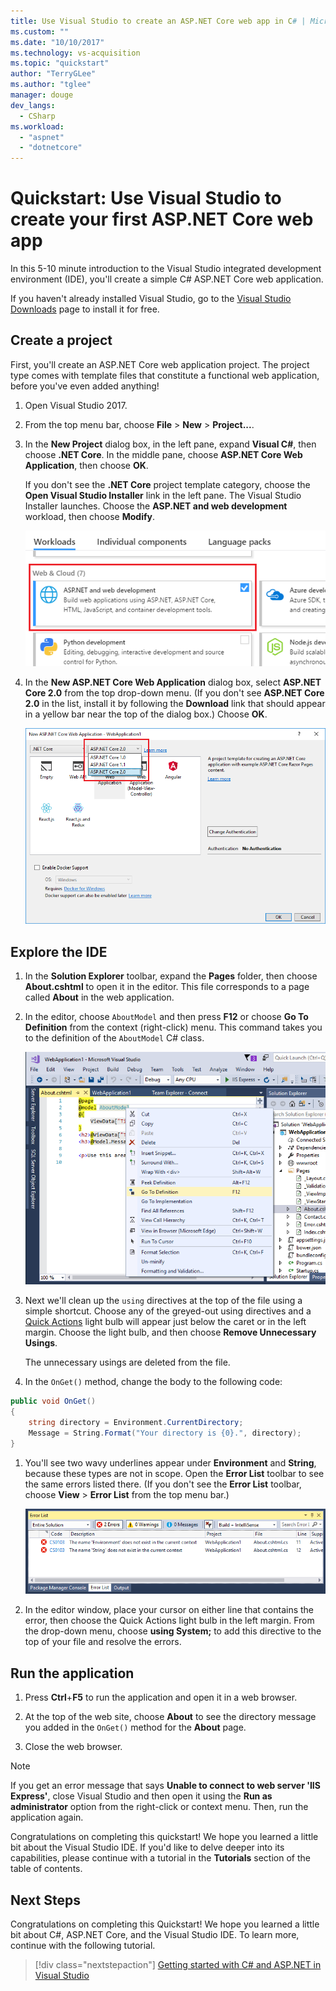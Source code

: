 ```yaml
---
title: Use Visual Studio to create an ASP.NET Core web app in C# | Microsoft Docs
ms.custom: ""
ms.date: "10/10/2017"
ms.technology: vs-acquisition
ms.topic: "quickstart"
author: "TerryGLee"
ms.author: "tglee"
manager: douge
dev_langs:
  - CSharp
ms.workload:
  - "aspnet"
  - "dotnetcore"
---
```

# Quickstart: Use Visual Studio to create your first ASP.NET Core web app

In this 5-10 minute introduction to the Visual Studio integrated development environment (IDE), you'll create a simple C# ASP.NET Core web application.

If you haven't already installed Visual Studio, go to the [Visual Studio Downloads](https://aka.ms/vsdownload?utm_source=mscom&utm_campaign=msdocs) page to install it for free.

## Create a project

First, you'll create an ASP.NET Core web application project. The project type comes with template files that constitute a functional web application, before you've even added anything!

1. Open Visual Studio 2017.

1. From the top menu bar, choose **File** > **New** > **Project...**.

1. In the **New Project** dialog box, in the left pane, expand **Visual C#**, then choose **.NET Core**. In the middle pane, choose **ASP.NET Core Web Application**, then choose **OK**.

     If you don't see the **.NET Core** project template category, choose the **Open Visual Studio Installer** link in the left pane. The Visual Studio Installer launches. Choose the **ASP.NET and web development** workload, then choose **Modify**.

     ![ASP.NET workload in VS Installer](../ide/media/quickstart-aspnet-workload.png)

1. In the **New ASP.NET Core Web Application** dialog box, select **ASP.NET Core 2.0** from the top drop-down menu. (If you don't see **ASP.NET Core 2.0** in the list, install it by following the **Download** link that should appear in a yellow bar near the top of the dialog box.) Choose **OK**.

   ![New ASP.NET Core Web Application dialogbox](../ide/media/quickstart-aspnet-core20.png)

## Explore the IDE

1. In the **Solution Explorer** toolbar, expand the **Pages** folder, then choose **About.cshtml** to open it in the editor. This file corresponds to a page called **About** in the web application.

1. In the editor, choose `AboutModel` and then press **F12** or choose **Go To Definition** from the context (right-click) menu. This command takes you to the definition of the `AboutModel` C# class.

   ![Go To Definition context menu](../ide/media/quickstart-aspnet-gotodefinition.png)

1. Next we'll clean up the `using` directives at the top of the file using a simple shortcut. Choose any of the greyed-out using directives and a [Quick Actions](../ide/quick-actions.md) light bulb will appear just below the caret or in the left margin. Choose the light bulb, and then choose **Remove Unnecessary Usings**.

     The unnecessary usings are deleted from the file.

1. In the `OnGet()` method, change the body to the following code:

 ```csharp
 public void OnGet()
 {
     string directory = Environment.CurrentDirectory;
     Message = String.Format("Your directory is {0}.", directory);
 }
 ```

1. You'll see two wavy underlines appear under **Environment** and **String**, because these types are not in scope. Open the **Error List** toolbar to see the same errors listed there. (If you don't see the **Error List** toolbar, choose **View** > **Error List** from the top menu bar.)

   ![Error List](../ide/media/quickstart-aspnet-errorlist.png)

1. In the editor window, place your cursor on either line that contains the error, then choose the Quick Actions light bulb in the left margin. From the drop-down menu, choose **using System;** to add this directive to the top of your file and resolve the errors.

## Run the application

1. Press **Ctrl**+**F5** to run the application and open it in a web browser.

1. At the top of the web site, choose **About** to see the directory message you added in the `OnGet()` method for the **About** page.

1. Close the web browser.

> [!NOTE]
> If you get an error message that says **Unable to connect to web server 'IIS Express'**, close Visual Studio and then open it using the **Run as administrator** option from the right-click or context menu. Then, run the application again.

Congratulations on completing this quickstart! We hope you learned a little bit about the Visual Studio IDE. If you'd like to delve deeper into its capabilities, please continue with a tutorial in the **Tutorials** section of the table of contents.

## Next Steps
Congratulations on completing this Quickstart! We hope you learned a little bit about C#, ASP.NET Core, and the Visual Studio IDE. To learn more, continue with the following tutorial.

> [!div class="nextstepaction"]
> [Getting started with C# and ASP.NET in Visual Studio](tutorial-csharp-aspnet-core.md)
